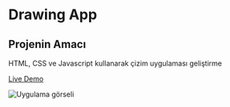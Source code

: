 # Drawing App
## Projenin Amacı

HTML, CSS ve Javascript kullanarak çizim uygulaması geliştirme

[Live Demo](https://mustafadurmaz.github.io/projects/javascript/drawing_app/)

![Uygulama görseli](https://mustafadurmaz.github.io/projects/javascript/drawing_app/screen.JPG)
